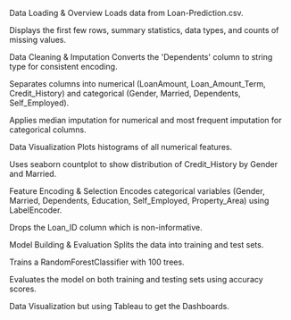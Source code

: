  Data Loading & Overview
Loads data from Loan-Prediction.csv.

Displays the first few rows, summary statistics, data types, and counts of missing values.

Data Cleaning & Imputation
Converts the 'Dependents' column to string type for consistent encoding.

Separates columns into numerical (LoanAmount, Loan_Amount_Term, Credit_History) and categorical (Gender, Married, Dependents, Self_Employed).

Applies median imputation for numerical and most frequent imputation for categorical columns.

 Data Visualization
Plots histograms of all numerical features.

Uses seaborn countplot to show distribution of Credit_History by Gender and Married.

Feature Encoding & Selection
Encodes categorical variables (Gender, Married, Dependents, Education, Self_Employed, Property_Area) using LabelEncoder.

Drops the Loan_ID column which is non-informative.

Model Building & Evaluation
Splits the data into training and test sets.

Trains a RandomForestClassifier with 100 trees.

Evaluates the model on both training and testing sets using accuracy scores.

Data Visualization but using Tableau to get the Dashboards.
